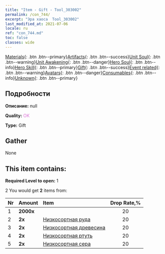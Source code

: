 ```yaml
---
title: "Item - Gift - Tool_303002"
permalink: /con_744/
excerpt: "Эра хаоса  Tool_303002"
last_modified_at: 2021-07-06
locale: ru
ref: "con_744.md"
toc: false
classes: wide
---
```

 [Materials](/ItemsRU/){: .btn .btn--primary}[Artifacts](/ItemsRU/Artifacts/){: .btn .btn--success}[Unit Soul](/ItemsRU/UnitSoul/){: .btn .btn--warning}[Unit Awakening](/ItemsRU/UnitAwakening/){: .btn .btn--danger}[Hero Soul](/ItemsRU/HeroSoul/){: .btn .btn--info}[Hero Skill](/ItemsRU/HeroSkill/){: .btn .btn--primary}[Gift](/ItemsRU/Gift/){: .btn .btn--success}[Event related](/ItemsRU/Events/){: .btn .btn--warning}[Avatars](/ItemsRU/Avatars/){: .btn .btn--danger}[Consumables](/ItemsRU/Consumables/){: .btn .btn--info}[Unknown](/ItemsRU/Unknown/){: .btn .btn--primary}

## Подробности
 **Описание:** null

 **Quality:** <span style="color: #DA70D6">OK</span>

 **Type:** Gift

## Gather

  None

## This item contains:

 **Required Level to open:** 1

 2 You would get **2** items  from:

  | Nr | Amount |     Item    | Drop Rate,% |
  |:---|:-------|:------------|:---------:|
  | 1 |  **2000x** | <i class="fas fa-coins"/> | 20 | 
  | 2 |  **2x** | [Низкосортная руда](/ItemsRU/mat_1/) | 20 | 
  | 3 |  **2x** | [Низкосортная древесина](/ItemsRU/mat_1/) | 20 | 
  | 4 |  **2x** | [Низкосортная ртуть](/ItemsRU/mat_2/) | 20 | 
  | 5 |  **2x** | [Низкосортная сера](/ItemsRU/mat_3/) | 20 | 
